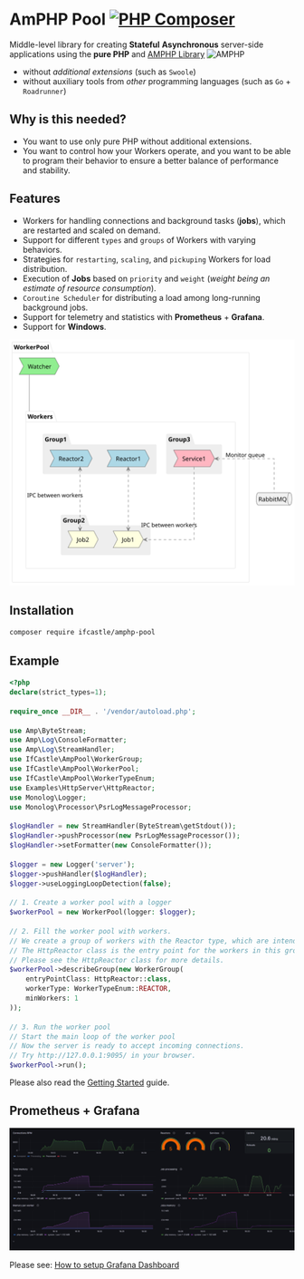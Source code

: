 # AmPHP Pool [![PHP Composer](https://github.com/EdmondDantes/amphp-pool/actions/workflows/php.yml/badge.svg)](https://github.com/EdmondDantes/amphp-pool/actions/workflows/php.yml)

Middle-level library for creating **Stateful** **Asynchronous** server-side applications
using the **pure PHP** and [AMPHP Library](https://github.com/amphp) ![AMPHP](https://avatars.githubusercontent.com/u/8865682?s=50&v=4)

* without *additional extensions* (such as `Swoole`)
* without auxiliary tools from *other* programming languages (such as `Go` + `Roadrunner`)

## Why is this needed?

* You want to use only pure PHP without additional extensions.
* You want to control how your Workers operate, 
and you want to be able to program their behavior to ensure a better balance of performance and stability.

## Features

* Workers for handling connections and background tasks (**jobs**), which are restarted and scaled on demand.
* Support for different `types` and `groups` of Workers with varying behaviors. 
* Strategies for `restarting`, `scaling`, and `pickuping` Workers for load distribution.
* Execution of **Jobs** based on `priority` and `weight` (*weight being an estimate of resource consumption*).
* `Coroutine Scheduler` for distributing a load among long-running background jobs.
* Support for telemetry and statistics with **Prometheus** + **Grafana**.
* Support for **Windows**.

![Architecture](docs/images/worker-pool.svg)

## Installation

```bash
composer require ifcastle/amphp-pool
```

## Example

```php
<?php
declare(strict_types=1);

require_once __DIR__ . '/vendor/autoload.php';

use Amp\ByteStream;
use Amp\Log\ConsoleFormatter;
use Amp\Log\StreamHandler;
use IfCastle\AmpPool\WorkerGroup;
use IfCastle\AmpPool\WorkerPool;
use IfCastle\AmpPool\WorkerTypeEnum;
use Examples\HttpServer\HttpReactor;
use Monolog\Logger;
use Monolog\Processor\PsrLogMessageProcessor;

$logHandler = new StreamHandler(ByteStream\getStdout());
$logHandler->pushProcessor(new PsrLogMessageProcessor());
$logHandler->setFormatter(new ConsoleFormatter());

$logger = new Logger('server');
$logger->pushHandler($logHandler);
$logger->useLoggingLoopDetection(false);

// 1. Create a worker pool with a logger
$workerPool = new WorkerPool(logger: $logger);

// 2. Fill the worker pool with workers.
// We create a group of workers with the Reactor type, which are intended to handle incoming connections.
// The HttpReactor class is the entry point for the workers in this group.
// Please see the HttpReactor class for more details.
$workerPool->describeGroup(new WorkerGroup(
    entryPointClass: HttpReactor::class,
    workerType: WorkerTypeEnum::REACTOR,
    minWorkers: 1
));

// 3. Run the worker pool
// Start the main loop of the worker pool
// Now the server is ready to accept incoming connections.
// Try http://127.0.0.1:9095/ in your browser.
$workerPool->run();
```

Please also read the [Getting Started](docs/00-getting_started.md) guide.

## Prometheus + Grafana

![Prometheus](docs/images/prometheus.png)

Please see: [How to setup Grafana Dashboard](docs/00-getting_started.md#prometheus-metrics-and-grafana-dashboard)